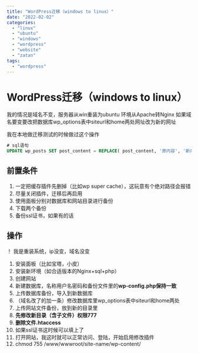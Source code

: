 ```yaml
---
title: "WordPress迁移（windows to linux）"
date: "2022-02-02"
categories: 
  - "linux"
  - "ubuntu"
  - "windows"
  - "wordpress"
  - "website"
  - "zatan"
tags: 
  - "wordpress"
---
```


# WordPress迁移（windows to linux）

我的情况是域名不变，服务器从win重装为ubuntu 环境从Apache转Nginx 如果域名要变要改把数据库wp\_options表中siteurl和home两处网址改为新的网址

我在本地做迁移测试的时候做过这个操作

```sql
# sql语句
UPDATE wp_posts SET post_content = REPLACE( post_content, '原内容', '新内容');
```

## 前置条件

1. 一定把缓存插件先删掉（比如wp super cache），这玩意有个绝对路径会报错
2. 尽量关闭插件，迁移后再启用
3. 使用面板分别对数据库和网站目录进行备份
4. 下载两个备份
5. 备份ssl证书，如果有的话

## 操作

！ 我是重装系统，ip没变，域名没变

1. 安装面板（比如宝塔，小皮）
2. 安装新环境（如合适版本的Nginx+sql+php）
3. 创建网站
4. 新建数据库，名称用户名密码和备份文件里的**wp-config.php保持一致**
5. 上传数据库备份，导入到新数据库
6. （域名改了的加一条）修改数据库里wp\_options表中siteurl和home两处
7. 上传网站文件备份，放到新的目录里
8. **先修改新目录（含子文件）权限777**
9. **删除文件.htaccess**
10. 如果ssl证书这时候可以填上了
11. 打开网站，我这时就可以正常访问、登陆，开始启用修改插件
12. chmod 755 /www/wwwroot/site-name/wp-content/

